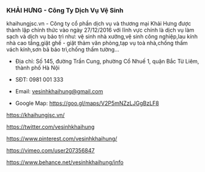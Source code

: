 ### KHẢI HƯNG - Công Ty Dịch Vụ Vệ Sinh

khaihungjsc.vn - Công ty cổ phần dịch vụ và thương mại Khải Hưng được thành lập chính thức vào ngày 27/12/2016  với lĩnh vực chính là dịch vụ làm sạch và dịch vụ bảo trì như: vệ sinh nhà xưởng,vệ sinh công nghiệp,lau kính nhà cao tầng,giặt ghế - giặt thảm văn phòng,tạp vụ toà nhà,chống thấm vách kính,sơn bả bảo trì,chống thấm tường...

- Địa chỉ: Số 145, đường Trần Cung, phường Cổ Nhuế 1, quận Bắc Từ Liêm, thành phố Hà Nội

- SĐT: 0981 001 333

- Email: vesinhkhaihung@gmail.com

- Google Map: https://goo.gl/maps/V2P5mNZzLJGgBzLF8

https://khaihungjsc.vn/

https://twitter.com/vesinhkhaihung

https://www.pinterest.com/vesinhkhaihung/

https://vimeo.com/user207356847

https://www.behance.net/vesinhkhaihung/info
